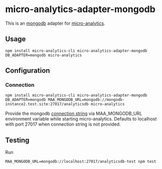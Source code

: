 # micro-analytics-adapter-mongodb

This is an [mongodb](https://www.mongodb.com/) adapter for [micro-analytics](https://github.com/micro-analytics).

## Usage

```
npm install micro-analytics-cli micro-analytics-adapter-mongodb
DB_ADAPTER=mongodb micro-analytics
```

## Configuration

### Connection

```
npm install micro-analytics-cli micro-analytics-adapter-mongodb
DB_ADAPTER=mongodb MAA_MONGODB_URL=mongodb://mongodb-instance2.test.site:27017/analyticsdb micro-analytics
```

Provide the mongodb [connection string](https://docs.mongodb.com/manual/reference/connection-string/#standard-connection-string-format) via MAA_MONGODB_URL environment variable while starting micro-analytics. Defaults to localhost with port 27017 when connection string is not provided.


## Testing

Run

```
MAA_MONGODB_URL=mongodb://localhost:27017/analyticsdb-test npm test
```
